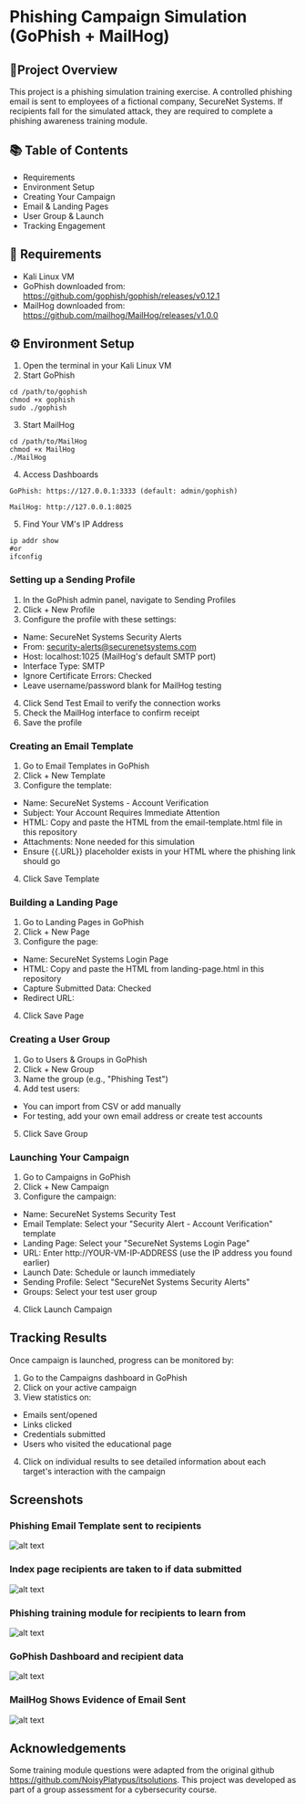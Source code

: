 # Phishing Campaign Simulation (GoPhish + MailHog)

## 🎯Project Overview 
This project is a phishing simulation training exercise. A controlled phishing email is sent to employees of a fictional company, SecureNet Systems. If recipients fall for the simulated attack, they are required to complete a phishing awareness training module.

## 📚 Table of Contents
- Requirements
- Environment Setup
- Creating Your Campaign
- Email & Landing Pages
- User Group & Launch
- Tracking Engagement

## 🧰 Requirements
- Kali Linux VM
- GoPhish downloaded from: https://github.com/gophish/gophish/releases/v0.12.1
- MailHog downloaded from: https://github.com/mailhog/MailHog/releases/v1.0.0


## ⚙️ Environment Setup
1. Open the terminal in your Kali Linux VM
2. Start GoPhish
```
cd /path/to/gophish
chmod +x gophish
sudo ./gophish
```
3. Start MailHog
```
cd /path/to/MailHog
chmod +x MailHog
./MailHog
```
4. Access Dashboards
```
GoPhish: https://127.0.0.1:3333 (default: admin/gophish)

MailHog: http://127.0.0.1:8025
```
5. Find Your VM's IP Address
```
ip addr show
#or
ifconfig
```

### Setting up a Sending Profile
1. In the GoPhish admin panel, navigate to Sending Profiles
2. Click + New Profile
3. Configure the profile with these settings:
- Name: SecureNet Systems Security Alerts
- From: security-alerts@securenetsystems.com
- Host: localhost:1025 (MailHog's default SMTP port)
- Interface Type: SMTP
- Ignore Certificate Errors: Checked
- Leave username/password blank for MailHog testing
4. Click Send Test Email to verify the connection works
5. Check the MailHog interface to confirm receipt
6. Save the profile

### Creating an Email Template
1. Go to Email Templates in GoPhish
2. Click + New Template
3. Configure the template:
- Name: SecureNet Systems - Account Verification
- Subject: Your Account Requires Immediate Attention
- HTML: Copy and paste the HTML from the email-template.html file in this repository
- Attachments: None needed for this simulation
- Ensure {{.URL}} placeholder exists in your HTML where the phishing link should go
4. Click Save Template

### Building a Landing Page 
1. Go to Landing Pages in GoPhish
2. Click + New Page
3. Configure the page:
- Name: SecureNet Systems Login Page
- HTML: Copy and paste the HTML from landing-page.html in this repository
- Capture Submitted Data: Checked
- Redirect URL: 
4. Click Save Page

### Creating a User Group
1. Go to Users & Groups in GoPhish
2. Click + New Group
3. Name the group (e.g., "Phishing Test")
4. Add test users:
- You can import from CSV or add manually
- For testing, add your own email address or create test accounts
5. Click Save Group

### Launching Your Campaign
1. Go to Campaigns in GoPhish
2. Click + New Campaign
3. Configure the campaign:
- Name: SecureNet Systems Security Test
- Email Template: Select your "Security Alert - Account Verification" template
- Landing Page: Select your "SecureNet Systems Login Page"
- URL: Enter http://YOUR-VM-IP-ADDRESS (use the IP address you found earlier)
- Launch Date: Schedule or launch immediately
- Sending Profile: Select "SecureNet Systems Security Alerts"
- Groups: Select your test user group
4. Click Launch Campaign

## Tracking Results
Once campaign is launched, progress can be monitored by:
1. Go to the Campaigns dashboard in GoPhish
2. Click on your active campaign
3. View statistics on:
- Emails sent/opened
- Links clicked
- Credentials submitted
- Users who visited the educational page
4. Click on individual results to see detailed information about each target's interaction with the campaign

## Screenshots 
### Phishing Email Template sent to recipients
![alt text](image.png)
### Index page recipients are taken to if data submitted
![alt text](image-1.png)
### Phishing training module for recipients to learn from
![alt text](image-2.png)
### GoPhish Dashboard and recipient data
![alt text](image-3.png)
### MailHog Shows Evidence of Email Sent
![alt text](image-4.png)

## Acknowledgements
Some training module questions were adapted from the original github https://github.com/NoisyPlatypus/itsolutions.
This project was developed as part of a group assessment for a cybersecurity course. 

